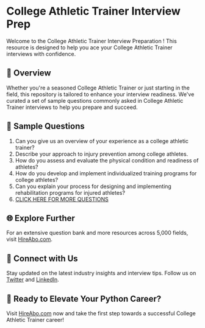 # College Athletic Trainer Interview Prep

Welcome to the College Athletic Trainer Interview Preparation ! This resource is designed to help you ace your College Athletic Trainer interviews with confidence.

## 🚀 Overview

Whether you're a seasoned College Athletic Trainer or just starting in the field, this repository is tailored to enhance your interview readiness. We've curated a set of sample questions commonly asked in College Athletic Trainer interviews to help you prepare and succeed.

## 📝 Sample Questions

1. Can you give us an overview of your experience as a college athletic trainer?
2. Describe your approach to injury prevention among college athletes.
3. How do you assess and evaluate the physical condition and readiness of athletes?
4. How do you develop and implement individualized training programs for college athletes?
5. Can you explain your process for designing and implementing rehabilitation programs for injured athletes?
6. [CLICK HERE FOR MORE QUESTIONS](https://hireabo.com/job/15_3_4/College%20Athletic%20Trainer)

## 🌐 Explore Further

For an extensive question bank and more resources across 5,000 fields, visit [HireAbo.com](https://www.hireabo.com).

## 📱 Connect with Us

Stay updated on the latest industry insights and interview tips. Follow us on [Twitter](https://twitter.com/hireabo) and [LinkedIn](https://www.linkedin.com/in/hire-abo-3609972a8/).

## 🚀 Ready to Elevate Your Python Career?

Visit [HireAbo.com](https://www.hireabo.com) now and take the first step towards a successful College Athletic Trainer career!
